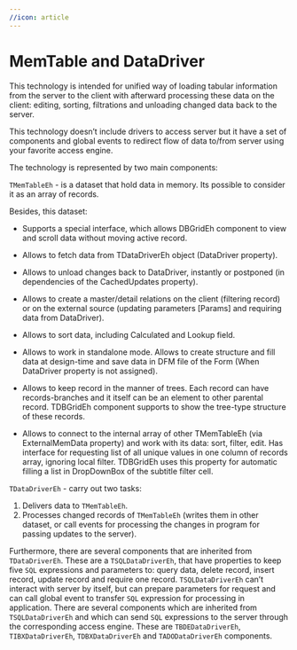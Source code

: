 ```yaml
---
//icon: article
---
```

# MemTable and DataDriver

This technology is intended for unified way of loading tabular information from the server to the client with afterward processing these data on the client: editing, sorting, filtrations and unloading changed data back to the server. 

This technology doesn’t include drivers to access server but it have a set of components and global events to redirect flow of data to/from server using your favorite access engine.

The technology is represented by two main components:

`TMemTableEh` - is a dataset that hold data in memory. Its possible to consider it as an array of records.

Besides, this dataset:
- Supports a special interface, which allows DBGridEh component to view and scroll data without moving active record.

- Allows to fetch data from TDataDriverEh object (DataDriver property).

- Allows to unload changes back to DataDriver, instantly or postponed (in dependencies of the CachedUpdates property).

- Allows to create a master/detail relations on the client (filtering record) or on the external source (updating parameters [Params] and requiring data from DataDriver).

- Allows to sort data, including Calculated and Lookup field.

- Allows to work in standalone mode. Allows to create structure and fill data at design-time and save data in DFM file of the Form (When DataDriver property is not assigned).

- Allows to keep record in the manner of trees. Each record can have records-branches and it itself can be an element to other parental record. 
TDBGridEh component supports to show the tree-type structure of these records.

- Allows to connect to the internal array of other TMemTableEh (via ExternalMemData property) and work with its data: sort, filter, edit.
Has interface for requesting list of all unique values in one column of records array, ignoring local filter. TDBGridEh uses this property for automatic filling a list in DropDownBox of the subtitle filter cell.

`TDataDriverEh` - carry out two tasks:
1. Delivers data to `TMemTableEh`.
2. Processes changed records of `TMemTableEh` (writes them in other dataset, or call events for processing the changes in program for passing updates to the server).

Furthermore, there are several components that are inherited from `TDataDriverEh`. These are a `TSQLDataDriverEh`, that have properties to keep five `SQL` expressions and parameters to: query data, delete record, insert record, update record and require one record. `TSQLDataDriverEh` can’t interact with server by itself, but can prepare parameters for request and can call global event to transfer `SQL` expression for processing in application. There are several components which are inherited from `TSQLDataDriverEh` and which can send `SQL` expressions to the server through the corresponding access engine. These are `TBDEDataDriverEh`, `TIBXDataDriverEh`, `TDBXDataDriverEh` and `TADODataDriverEh` components.
